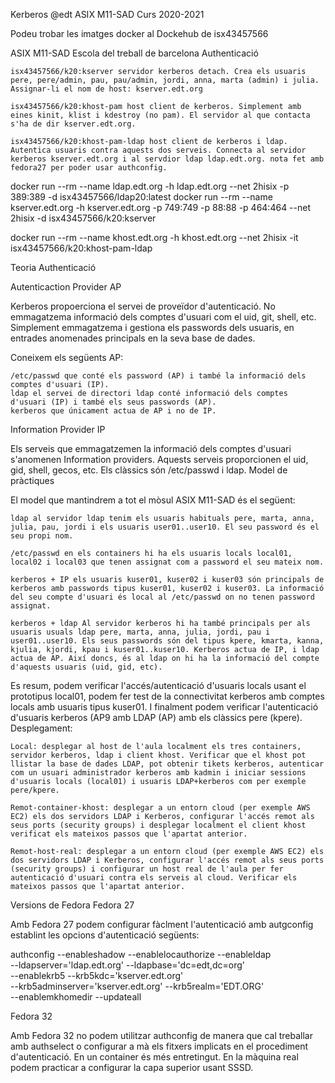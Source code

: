 Kerberos
@edt ASIX M11-SAD Curs 2020-2021

Podeu trobar les imatges docker al Dockehub de isx43457566

ASIX M11-SAD Escola del treball de barcelona
Authenticació

    isx43457566/k20:kserver servidor kerberos detach. Crea els usuaris pere, pere/admin, pau, pau/admin, jordi, anna, marta (admin) i julia. Assignar-li el nom de host: kserver.edt.org

    isx43457566/k20:khost-pam host client de kerberos. Simplement amb eines kinit, klist i kdestroy (no pam). El servidor al que contacta s'ha de dir kserver.edt.org.

    isx43457566/k20:khost-pam-ldap host client de kerberos i ldap. Autentica usuaris contra aquests dos serveis. Connecta al servidor kerberos kserver.edt.org i al servdior ldap ldap.edt.org. nota fet amb fedora27 per poder usar authconfig.

docker run --rm --name ldap.edt.org -h ldap.edt.org --net 2hisix -p 389:389 -d isx43457566/ldap20:latest
docker run --rm --name kserver.edt.org -h kserver.edt.org -p 749:749 -p 88:88 -p 464:464 --net 2hisix -d isx43457566/k20:kserver

docker run --rm --name khost.edt.org -h khost.edt.org --net 2hisix -it isx43457566/k20:khost-pam-ldap

Teoria
Authenticació

Autenticaction Provider AP

Kerberos propoerciona el servei de proveïdor d'autenticació. No emmagatzema informació dels comptes d'usuari com el uid, git, shell, etc. Simplement emmagatzema i gestiona els passwords dels usuaris, en entrades anomenades principals en la seva base de dades.

Coneixem els següents AP:

    /etc/passwd que conté els password (AP) i també la informació dels comptes d'usuari (IP).
    ldap el servei de directori ldap conté informació dels comptes d'usuari (IP) i també els seus passwords (AP).
    kerberos que únicament actua de AP i no de IP.

Information Provider IP

Els serveis que emmagatzemen la informació dels comptes d'usuari s'anomenen Information providers. Aquests serveis proporcionen el uid, gid, shell, gecos, etc. Els clàssics són /etc/passwd i ldap.
Model de pràctiques

El model que mantindrem a tot el mòsul ASIX M11-SAD és el següent:

    ldap al servidor ldap tenim els usuaris habituals pere, marta, anna, julia, pau, jordi i els usuaris user01..user10. El seu password és el seu propi nom.

    /etc/passwd en els containers hi ha els usuaris locals local01, local02 i local03 que tenen assignat com a password el seu mateix nom.

    kerberos + IP els usuaris kuser01, kuser02 i kuser03 són principals de kerberos amb passwords tipus kuser01, kuser02 i kuser03. La informació del seu compte d'usuari és local al /etc/passwd on no tenen password assignat.

    kerberos + ldap Al servidor kerberos hi ha també principals per als usuaris usuals ldap pere, marta, anna, julia, jordi, pau i user01..user10. Els seus passwords són del tipus kpere, kmarta, kanna, kjulia, kjordi, kpau i kuser01..kuser10. Kerberos actua de IP, i ldap actua de AP. Així doncs, és al ldap on hi ha la informació del compte d'aquests usuaris (uid, gid, etc).

Es resum, podem verificar l'accés/autenticació d'usuaris locals usant el prototipus local01, podem fer test de la connectivitat kerberos amb comptes locals amb usuaris tipus kuser01. I finalment podem verificar l'autenticació d'usuaris kerberos (AP9 amb LDAP (AP) amb els clàssics pere (kpere).
Desplegament:

    Local: desplegar al host de l'aula localment els tres containers, servidor kerberos, ldap i client khost. Verificar que el khost pot llistar la base de dades LDAP, pot obtenir tikets kerberos, autenticar com un usuari administrador kerberos amb kadmin i iniciar sessions d'usuaris locals (local01) i usuaris LDAP+kerberos com per exemple pere/kpere.

    Remot-container-khost: desplegar a un entorn cloud (per exemple AWS EC2) els dos servidors LDAP i Kerberos, configurar l'accés remot als seus ports (security groups) i desplegar localment el client khost verificat els mateixos passos que l'apartat anterior.

    Remot-host-real: desplegar a un entorn cloud (per exemple AWS EC2) els dos servidors LDAP i Kerberos, configurar l'accés remot als seus ports (security groups) i configurar un host real de l'aula per fer autenticació d'usuari contra els serveis al cloud. Verificar els mateixos passos que l'apartat anterior.

Versions de Fedora
Fedora 27

Amb Fedora 27 podem configurar fàclment l'autenticació amb autgconfig establint les opcions d'autenticació següents:

authconfig  --enableshadow --enablelocauthorize --enableldap \
            --ldapserver='ldap.edt.org' --ldapbase='dc=edt,dc=org' \
            --enablekrb5 --krb5kdc='kserver.edt.org' \
            --krb5adminserver='kserver.edt.org' --krb5realm='EDT.ORG' \
            --enablemkhomedir --updateall

Fedora 32

Amb Fedora 32 no podem utilitzar authconfig de manera que cal treballar amb authselect o configurar a mà els fitxers implicats en el procediment d'autenticació. En un container és més entretingut. En la màquina real podem practicar a configurar la capa superior usant SSSD.
